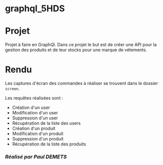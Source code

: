 # graphql_5HDS

# Projet
Projet à faire en GraphQl. Dans ce projet le but est de créer une API pour la gestion des produits et de leur stocks pour une marque de vétements.

# Rendu
Les captures d'écran des commandes à réaliser se trouvent dans le dossier `screen`.

Les requêtes réalisées sont :

* Création d'un user 
* Modification d'un user
* Suppression d'un user
* Récupération de la liste des users
* Création d'un produit 
* Modification d'un produit
* Suppression d'un produit
* Récupération de la liste des produits

### *Réalisé par Paul DEMETS*
